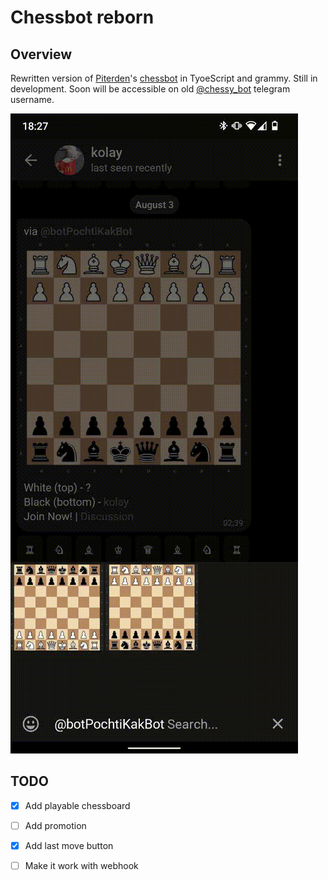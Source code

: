# Chessbot reborn

## Overview
Rewritten version of [Piterden](https://github.com/Piterden)'s [chessbot](https://github.com/piterden/chessbot)  in TyoeScript and grammy.
Still in development. Soon will be accessible on old [@chessy_bot](https://t.me/chessy_bot) telegram username.

![](assets/preview.gif)

## TODO
- [x] Add playable chessboard
- [ ] Add promotion
- [x] Add last move button
- [ ] Make it work with webhook

